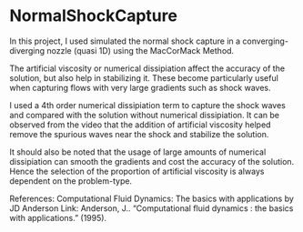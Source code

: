 # NormalShockCapture
In this project, I used simulated the normal shock capture in a converging-diverging nozzle (quasi 1D) using the MacCorMack Method. 

The artificial viscosity or numerical dissipiation affect the accuracy of the solution, but also help in stabilizing it. These become particularly useful when capturing flows with very large gradients such as shock waves.

I used a 4th order numerical dissipiation term to capture the shock waves and compared with the solution without numerical dissipiation.
It can be observed from the video that the addition of artificial viscosity helped remove the spurious waves near the shock and stabilize the solution.

It should also be noted that the usage of large amounts of numerical dissipiation can smooth the gradients and cost the accuracy of the solution. Hence the selection of the proportion of artificial viscosity is always dependent on the problem-type.

References:
Computational Fluid Dynamics: The basics with applications by JD Anderson
Link: Anderson, J.. “Computational fluid dynamics : the basics with applications.” (1995).
